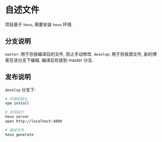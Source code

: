 # 自述文件

项目基于 `hexo`, 需要安装 `hexo` 环境.

## 分支说明

`master`: 用于存放编译后的文件, 禁止手动修改.
`develop`: 用于存放源文件, 新的博客在该分支下编辑, 编译后存放到 master 分支.

## 发布说明

`develop` 分支下:

```sh
# 环境初始化
npm install

# 在线运行
hexo server
open http://localhost:4000

# 编译文件
hexo generate
```
